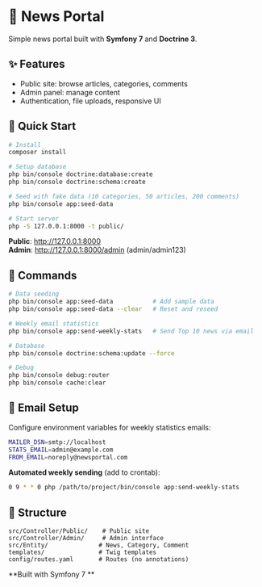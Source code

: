 # 📰 News Portal

Simple news portal built with **Symfony 7** and **Doctrine 3**.

## ✨ Features

- Public site: browse articles, categories, comments
- Admin panel: manage content
- Authentication, file uploads, responsive UI

## 🚀 Quick Start

```bash
# Install
composer install

# Setup database
php bin/console doctrine:database:create
php bin/console doctrine:schema:create

# Seed with fake data (10 categories, 50 articles, 200 comments)
php bin/console app:seed-data

# Start server
php -S 127.0.0.1:8000 -t public/
```

**Public**: http://127.0.0.1:8000  
**Admin**: http://127.0.0.1:8000/admin (admin/admin123)

## 🔧 Commands

```bash
# Data seeding
php bin/console app:seed-data           # Add sample data
php bin/console app:seed-data --clear   # Reset and reseed

# Weekly email statistics
php bin/console app:send-weekly-stats   # Send Top 10 news via email

# Database
php bin/console doctrine:schema:update --force

# Debug
php bin/console debug:router
php bin/console cache:clear
```

## 📧 Email Setup

Configure environment variables for weekly statistics emails:
```bash
MAILER_DSN=smtp://localhost
STATS_EMAIL=admin@example.com
FROM_EMAIL=noreply@newsportal.com
```

**Automated weekly sending** (add to crontab):
```bash
0 9 * * 0 php /path/to/project/bin/console app:send-weekly-stats
```

## 📁 Structure

```
src/Controller/Public/    # Public site
src/Controller/Admin/     # Admin interface  
src/Entity/              # News, Category, Comment
templates/               # Twig templates
config/routes.yaml       # Routes (no annotations)
```

**Built with Symfony 7 ** 
